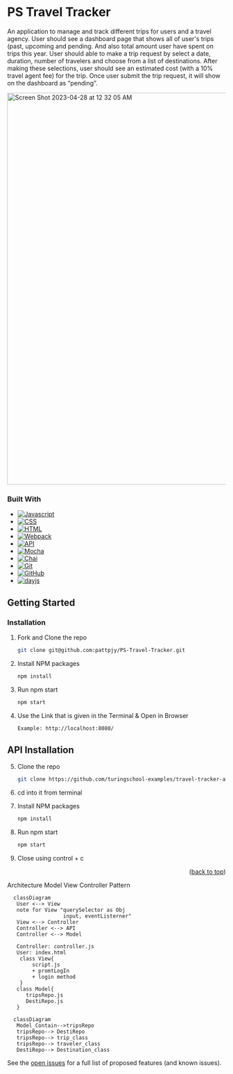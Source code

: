 # PS Travel Tracker

An application to manage and track different trips for users and a travel agency.  User should see a dashboard page that shows all of user's trips (past, upcoming and pending. And also total amount user have spent on trips this year. User should able to make a trip request by select a date, duration, number of travelers and choose from a list of destinations. After making these selections, user should see an estimated cost (with a 10% travel agent fee) for the trip. Once user submit the trip request, it will show on the dashboard as “pending”.

<img width="902" alt="Screen Shot 2023-04-28 at 12 32 05 AM" src="https://user-images.githubusercontent.com/111454351/235071983-698edb5b-2146-47ee-852c-17ecbfc067a4.png">

### Built With

- [![Javascript][javascript.js]][javascript-url]
- [![CSS][css]][css-url]
- [![HTML][html]][html-url]
- [![Webpack][webpack]][webpack-url]
- [![API][api]][api-url]
- [![Mocha][mocha]][mocha-url]
- [![Chai][chai]][chai-url]
- [![Git][git]][git-url]
- [![GitHub][github]][github-url]
- [![dayjs][dayjs]][dayjs-url]

## Getting Started

### Installation

1. Fork and Clone the repo
   ```sh
   git clone git@github.com:pattpjy/PS-Travel-Tracker.git
   ```
2. Install NPM packages
   ```sh
   npm install
   ```
3. Run npm start
   ```sh
   npm start
   ```
4. Use the Link that is given in the Terminal & Open in Browser
   ```sh
   Example: http://localhost:8080/
   ```
   
## API Installation

5. Clone the repo
   ```sh
   git clone https://github.com/turingschool-examples/travel-tracker-api 
   ```
6. cd into it from terminal

7. Install NPM packages
   ```sh
   npm install
   ```
8. Run npm start
   ```sh
   npm start
   ```
9. Close using control + c

<p align="right">(<a href="#readme-top">back to top</a>)</p>

<!-- Architecture -->
Architecture Model View Controller Pattern
```mermaid
  classDiagram
   User <--> View
   note for View "querySelector as Obj
                  input, eventListerner"
   View <--> Controller
   Controller <--> API 
   Controller <--> Model
  
   Controller: controller.js
   User: index.html
    class View{
        script.js
        + promtLogIn
        + login method
    }
   class Model{
      tripsRepo.js 
      DestiRepo.js
   }
```
```mermaid
  classDiagram
   Model_Contain-->tripsRepo
   tripsRepo--> DestiRepo
   tripsRepo--> trip_class
   tripsRepo--> traveler_class
   DestiRepo--> Destination_class
```
<!-- ROADMAP -->

See the [open issues](https://github.com/pattpjy/PS-Travel-Tracker/issues) for a full list of proposed features (and known issues).



[patt-badge]: https://img.shields.io/badge/-Patt%20Sookmark-brightgreen
[patt-url]: https://github.com/pattpjy

[mocha]: https://img.shields.io/badge/Mocha-FF2D20?style=for-the-badge&logo=mocha&logoColor=white
[mocha-url]: https://mochajs.org/
[chai]: https://img.shields.io/badge/Chai-20232A?style=for-the-badge&logo=chai&logoColor=61DAFB
[chai-url]: https://www.chaijs.com/
[webpack]: https://img.shields.io/badge/Webpack-563D7C?style=for-the-badge&logo=webpack&logoColor=white
[webpack-url]: https://webpack.js.org/
[dayjs]: https://img.shields.io/badge/-dayjs-fb6052?style=for-the-badge
[dayjs-url]: https://www.npmjs.com/package/dayjs
[css]: https://img.shields.io/badge/CSS-000000?style=for-the-badge&logo=css&logoColor=white
[css-url]: https://www.w3.org/Style/CSS/Overview.en.html
[html]: https://img.shields.io/badge/HTML-4A4A55?style=for-the-badge&logo=HTML&logoColor=FF3E00
[html-url]: https://www.w3schools.com/howto/howto_make_a_website.asp
[javascript.js]: https://img.shields.io/badge/JavaScript-0769AD?style=for-the-badge&logo=javascript&logoColor=white
[javascript-url]: https://www.javascript.com/
[api]: https://img.shields.io/badge/API-15EA75?style=for-the-badge&logo=HTML&logoColor=FF3E00
[api-url]: https://www.w3schools.com/js/js_api_intro.asp
[github]: https://img.shields.io/badge/GitHub-22043C?style=for-the-badge&logo=github&logoColor=FF3E00
[github-url]: https://github.com/
[git]: https://img.shields.io/badge/Git-2E0305?style=for-the-badge&logo=git&logoColor=FF3E00
[git-url]: https://git-scm.com/
